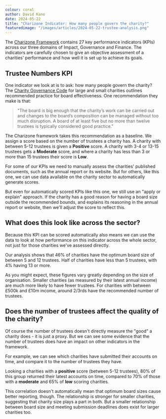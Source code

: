 ```yaml
---
colour: coral
author: David Kane
date: 2024-05-22
title: "Charizone Indicator: How many people govern the charity?"
featuredimage: "/images/articles/2024-05-22-trustee-analysis.png"
---
```


The [Charizone Framework](../articles/2025-02-09-our-framework.md) contains 27 key performance indicators (KPIs) across our three domains of Impact, Governance and Finance. The indicators are carefully chosen to give an objective assessment of a charities' performance and how well it is set up to achieve its goals.

## Trustee Numbers KPI

One indicator we look at is to ask: how many people govern the charity? The [Charity Governance Code](https://www.charitygovernancecode.org/en/5-board-effectiveness) for large and small charities outlines recommended practice for board effectiveness. One recommendation they make is that:

> "The board is big enough that the charity’s work can be carried out and changes to the board’s composition can be managed without too much disruption. A board of at least five but no more than twelve trustees is typically considered good practice."

The Charizone framework takes this recommendation as a baseline. We assign a score based on the number of trustees a charity has. A charity with between 5-12 trustees is given a <strong class="color-positive">Positive</strong> score. A charity with 3-4 or 13-15 trustees gets a <strong class="color-moderate">Moderate</strong> score, and where a charity has less than 3 or more than 15 trustees their score is <strong class="color-negative">Low</strong>.

For some of our KPIs we need to manually assess the charities' published documents, such as the annual report or its website. But for others, like this one, we can use data available on the charity sector to automatically generate scores.

But even for automatically scored KPIs like this one, we still use an "apply or explain" approach. If the charity has a good reason for having a board size outside the recommended bounds, and explains its reasoning in the annual report or website, then we'll adjust the score to reflect this.

## What does this look like across the sector?

Because this KPI can be scored automatically also means we can use the data to look at how performance on this indicator across the whole sector, not just for those charities we've assessed directly.

<div class="flourish-embed flourish-chart" data-src="visualisation/10376970"></div>

Our analysis shows that 46% of charities have the optimum board size of between 5 and 12 trustees. Half of charities have less than 5 trustees, with 4% having 13 or more.

<div class="flourish-embed flourish-chart" data-src="visualisation/10377286"></div>

As you might expect, these figures vary greatly depending on the size of organisation. Smaller charities (as measured by their latest annual income) are much more likely to have fewer trustees. For charities with between £500k and £10m income, around 2/3rds have the recommended number of trustees.

<div class="flourish-embed flourish-chart" data-src="visualisation/10377226"></div>

## Does the number of trustees affect the quality of the charity?

Of course the number of trustees doesn't directly measure the "good" a charity does - it is just a proxy. But we can see some evidence that the number of trustees does have an impact on other indicators in the framework.

For example, we can see which charities have submitted their accounts on time, and compare it to the number of trustees they have.

Looking a charities with a <strong class="color-positive">positive</strong> score (between 5-12 trustees), 80% of this group returned their latest accounts on time, compared to 70% of those with a <strong class="color-moderate">moderate</strong> and 65% of <strong class="color-negative">low</strong> scoring charities.

This correlation doesn't automatically mean that optimum board sizes cause better reporting, though. The relationship is stronger for smaller charities, suggesting that charity size plays a part in both. But a smaller relationship between board size and meeting submission deadlines does exist for larger charities too.

<div class="flourish-embed flourish-chart" data-src="visualisation/16964422"></div>

<script src="https://public.flourish.studio/resources/embed.js"></script>
